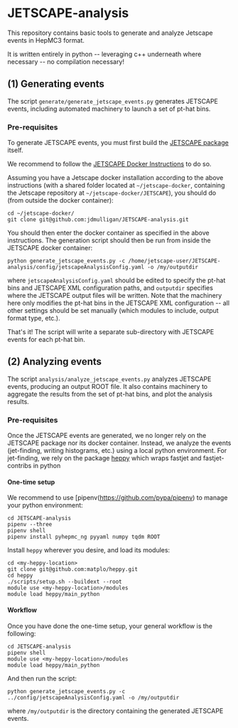 # JETSCAPE-analysis

This repository contains basic tools to generate and analyze Jetscape events in HepMC3 format.

It is written entirely in python -- leveraging c++ underneath where necessary -- no compilation necessary!

## (1) Generating events

The script `generate/generate_jetscape_events.py` generates JETSCAPE events, 
including automated machinery to launch a set of pt-hat bins.

### Pre-requisites

To generate JETSCAPE events, you must first build the [JETSCAPE package](https://github.com/JETSCAPE/JETSCAPE) itself.

We recommend to follow the [JETSCAPE Docker Instructions](https://github.com/JETSCAPE/JETSCAPE/tree/master/docker) to do so. 

Assuming you have a Jetscape docker installation according to the above instructions 
(with a shared folder located at `~/jetscape-docker`, containing the Jetscape repository at `~/jetscape-docker/JETSCAPE`), 
you should do (from outside the docker container):

```
cd ~/jetscape-docker/
git clone git@github.com:jdmulligan/JETSCAPE-analysis.git
```

You should then enter the docker container as specified in the above instructions.
The generation script should then be run from inside the JETSCAPE docker container:

```
python generate_jetscape_events.py -c /home/jetscape-user/JETSCAPE-analysis/config/jetscapeAnalysisConfig.yaml -o /my/outputdir
```

where `jetscapeAnalysisConfig.yaml` should be edited to specify the pt-hat bins and JETSCAPE XML configuration paths, 
and `outputdir` specifies where the JETSCAPE output files will be written.
Note that the machinery here only modifies the pt-hat bins in the JETSCAPE XML configuration -- all other settings should
be set manually (which modules to include, output format type, etc.).

That's it! The script will write a separate sub-directory with JETSCAPE events for each pt-hat bin. 

## (2) Analyzing events

The script `analysis/analyze_jetscape_events.py` analyzes JETSCAPE events, producing an output ROOT file.
It also contains machinery to aggregate the results from the set of pt-hat bins, and plot the analysis results.

### Pre-requisites

Once the JETSCAPE events are generated, we no longer rely on the JETSCAPE package nor its docker container. 
Instead, we analyze the events (jet-finding, writing histograms, etc.) using a local python environment. 
For jet-finding, we rely on the package [heppy](https://github.com/matplo/heppy) which wraps fastjet and fastjet-contribs in python

#### One-time setup

We recommend to use [pipenv(https://github.com/pypa/pipenv) to manage your python environment:

```
cd JETSCAPE-analysis
pipenv --three
pipenv shell
pipenv install pyhepmc_ng pyyaml numpy tqdm ROOT
```

Install `heppy` wherever you desire, and load its modules:

```
cd <my-heppy-location>
git clone git@github.com:matplo/heppy.git
cd heppy
./scripts/setup.sh --buildext --root
module use <my-heppy-location>/modules
module load heppy/main_python
```

#### Workflow

Once you have done the one-time setup, your general workflow is the following:

```
cd JETSCAPE-analysis
pipenv shell
module use <my-heppy-location>/modules
module load heppy/main_python
```

And then run the script:

```
python generate_jetscape_events.py -c ../config/jetscapeAnalysisConfig.yaml -o /my/outputdir
```

where `/my/outputdir` is the directory containing the generated JETSCAPE events.

